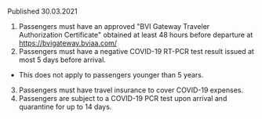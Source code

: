 Published 30.03.2021
1. Passengers must have an approved "BVI Gateway Traveler Authorization Certificate" obtained at least 48 hours before departure at <a href="https://bvigateway.bviaa.com/">https://bvigateway.bviaa.com/</a>
2. Passengers must have a negative COVID-19 RT-PCR test result issued at most 5 days before arrival.
- This does not apply to passengers younger than 5 years.
3. Passengers must have travel insurance to cover COVID-19 expenses.
4. Passengers are subject to a COVID-19 PCR test upon arrival and quarantine for up to 14 days.

